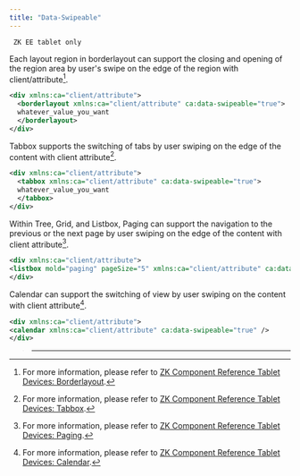 ```yaml
---
title: "Data-Swipeable"
---
```


` ZK EE tablet only`

Each layout region in borderlayout can support the closing and opening
of the region area by user's swipe on the edge of the region with
client/attribute[^1].

```xml
<div xmlns:ca="client/attribute">
  <borderlayout xmlns:ca="client/attribute" ca:data-swipeable="true">
  whatever_value_you_want
  </borderlayout>
</div>
```

Tabbox supports the switching of tabs by user swiping on the edge of the
content with client attribute[^2].

```xml
<div xmlns:ca="client/attribute">
  <tabbox xmlns:ca="client/attribute" ca:data-swipeable="true">
  whatever_value_you_want
  </tabbox>
</div>
```

Within Tree, Grid, and Listbox, Paging can support the navigation to the
previous or the next page by user swiping on the edge of the content
with client attribute[^3].

```xml
<div xmlns:ca="client/attribute">
<listbox mold="paging" pageSize="5" xmlns:ca="client/attribute" ca:data-swipeable="true"></listbox>
</div>
```

Calendar can support the switching of view by user swiping on the
content with client attribute[^4].

```xml
<div xmlns:ca="client/attribute">
<calendar xmlns:ca="client/attribute" ca:data-swipeable="true" />
</div>
```

> ------------------------------------------------------------------------
>
> <references/>

[^1]: For more information, please refer to [ZK Component Reference Tablet Devices: Borderlayout]({{site.baseurl}}/zk_component_ref/tablet_devices/borderlayout#SwipeEvent_Support).

[^2]: For more information, please refer to [ZK Component Reference Tablet Devices: Tabbox]({{site.baseurl}}/zk_component_ref/tablet_devices/tabbox#SwipeEvent_Support).

[^3]: For more information, please refer to [ZK Component Reference Tablet Devices: Paging]({{site.baseurl}}/zk_component_ref/tablet_devices/paging#SwipeEvent_Support).

[^4]: For more information, please refer to [ZK Component Reference Tablet Devices: Calendar]({{site.baseurl}}/zk_component_ref/tablet_devices/calendar#Friendly_Scrolling_Support).
